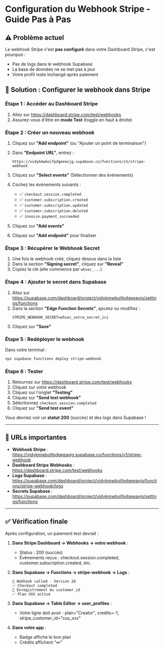 # Configuration du Webhook Stripe - Guide Pas à Pas

## ⚠️ Problème actuel
Le webhook Stripe n'est **pas configuré** dans votre Dashboard Stripe, c'est pourquoi :
- Pas de logs dans le webhook Supabase
- La base de données ne se met pas à jour
- Votre profil reste inchangé après paiement

## 📝 Solution : Configurer le webhook dans Stripe

### Étape 1 : Accéder au Dashboard Stripe

1. Allez sur https://dashboard.stripe.com/test/webhooks
2. Assurez-vous d'être en **mode Test** (toggle en haut à droite)

### Étape 2 : Créer un nouveau webhook

1. Cliquez sur **"Add endpoint"** (ou "Ajouter un point de terminaison")

2. Dans **"Endpoint URL"**, entrez :
   ```
   https://vidykmwboifpdgeeavjg.supabase.co/functions/v1/stripe-webhook
   ```

3. Cliquez sur **"Select events"** (Sélectionner des événements)

4. Cochez les événements suivants :
   - ✅ `checkout.session.completed`
   - ✅ `customer.subscription.created`
   - ✅ `customer.subscription.updated`
   - ✅ `customer.subscription.deleted`
   - ✅ `invoice.payment_succeeded`

5. Cliquez sur **"Add events"**

6. Cliquez sur **"Add endpoint"** pour finaliser

### Étape 3 : Récupérer le Webhook Secret

1. Une fois le webhook créé, cliquez dessus dans la liste
2. Dans la section **"Signing secret"**, cliquez sur **"Reveal"**
3. Copiez la clé (elle commence par `whsec_...`)

### Étape 4 : Ajouter le secret dans Supabase

1. Allez sur https://supabase.com/dashboard/project/vidykmwboifpdgeeavjg/settings/functions
2. Dans la section **"Edge Function Secrets"**, ajoutez ou modifiez :
   ```
   STRIPE_WEBHOOK_SECRET=whsec_votre_secret_ici
   ```
3. Cliquez sur **"Save"**

### Étape 5 : Redéployer le webhook

Dans votre terminal :
```bash
npx supabase functions deploy stripe-webhook
```

### Étape 6 : Tester

1. Retournez sur https://dashboard.stripe.com/test/webhooks
2. Cliquez sur votre webhook
3. Cliquez sur l'onglet **"Testing"**
4. Cliquez sur **"Send test webhook"**
5. Sélectionnez `checkout.session.completed`
6. Cliquez sur **"Send test event"**

Vous devriez voir un **statut 200** (succès) et des logs dans Supabase !

---

## 🎯 URLs importantes

- **Webhook Stripe** : https://vidykmwboifpdgeeavjg.supabase.co/functions/v1/stripe-webhook
- **Dashboard Stripe Webhooks** : https://dashboard.stripe.com/test/webhooks
- **Logs Supabase** : https://supabase.com/dashboard/project/vidykmwboifpdgeeavjg/functions/stripe-webhook/logs
- **Secrets Supabase** : https://supabase.com/dashboard/project/vidykmwboifpdgeeavjg/settings/functions

---

## ✅ Vérification finale

Après configuration, un paiement test devrait :

1. **Dans Stripe Dashboard → Webhooks → votre webhook** :
   - Status : 200 (succès)
   - Événements reçus : checkout.session.completed, customer.subscription.created, etc.

2. **Dans Supabase → Functions → stripe-webhook → Logs** :
   ```
   🚀 Webhook called - Version 20
   ✅ Checkout completed
   💾 Enregistrement du customer_id
   ✅ Plan XXX activé
   ```

3. **Dans Supabase → Table Editor → user_profiles** :
   - Votre ligne doit avoir : plan="Creator", credits=-1, stripe_customer_id="cus_xxx"

4. **Dans votre app** :
   - Badge affiche le bon plan
   - Crédits affichent "∞"






